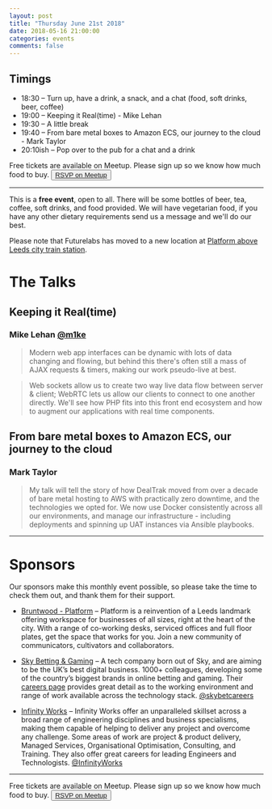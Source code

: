 ```yaml
---
layout: post
title: "Thursday June 21st 2018"
date: 2018-05-16 21:00:00
categories: events
comments: false
---
```


## Timings

* 18:30 – Turn up, have a drink, a snack, and a chat (food, soft drinks, beer, coffee)
* 19:00 – Keeping it Real(time) - Mike Lehan
* 19:30 – A little break
* 19:40 – From bare metal boxes to Amazon ECS, our journey to the cloud - Mark Taylor
* 20:10ish – Pop over to the pub for a chat and a drink

Free tickets are available on Meetup. Please sign up so we know how much food to buy. <button>[RSVP on Meetup](https://www.meetup.com/leedsphp/events/246435886/)</button>

<hr/>

This is a **free event**, open to all. There will be some bottles of beer, tea, coffee, soft drinks, and food provided. We will have vegetarian food, if you have any other dietary requirements send us a message and we'll do our best.

Please note that Futurelabs has moved to a new location at [Platform above Leeds city train station](https://bruntwood.co.uk/our-locations/leeds/platform/).

# The Talks

## Keeping it Real(time)
### Mike Lehan [@m1ke](https://twitter.com/m1ke)

> Modern web app interfaces can be dynamic with lots of data changing and flowing, but behind this there's often still a mass of AJAX requests & timers, making our work pseudo-live at best.

> Web sockets allow us to create two way live data flow between server & client; WebRTC lets us allow our clients to connect to one another directly. We'll see how PHP fits into this front end ecosystem and how to augment our applications with real time components.

## From bare metal boxes to Amazon ECS, our journey to the cloud
### Mark Taylor

> My talk will tell the story of how DealTrak moved from over a decade of bare metal hosting to AWS with practically zero downtime, and the technologies we opted for. We now use Docker consistently across all our environments, and manage our infrastructure - including deployments and spinning up UAT instances via Ansible playbooks.

<hr/>

# Sponsors

Our sponsors make this monthly event possible, so please take the time to check them out, and thank them for their support.

* [Bruntwood - Platform](https://bruntwood.co.uk/our-locations/leeds/platform/) – Platform is a reinvention of a Leeds landmark offering workspace for businesses of all sizes, right at the heart of the city. With a range of co-working desks, serviced offices and full floor plates, get the space that works for you. Join a new community of communicators, cultivators and collaborators.

* [Sky Betting & Gaming](http://skybetcareers.com/about-us) – A tech company born out of Sky, and are aiming to be the UK’s best digital business. 1000+ colleagues, developing some of the country’s biggest brands in online betting and gaming. Their [careers page](http://skybetcareers.com/) provides great detail as to the working environment and range of work available across the technology stack. [@skybetcareers](https://twitter.com/skybetcareers)

* [Infinity Works](https://www.infinityworks.com/) – Infinity Works offer an unparalleled skillset across a broad range of engineering disciplines and business specialisms, making them capable of helping to deliver any project and overcome any challenge. Some areas of work are project & product delivery, Managed Services, Organisational Optimisation, Consulting, and Training. They also offer great careers for leading Engineers and Technologists. [@InfinityWorks](https://twitter.com/InfinityWorks)

<hr/>

Free tickets are available on Meetup. Please sign up so we know how much food to buy. <button>[RSVP on Meetup](https://www.meetup.com/leedsphp/events/246435886/)</button>
